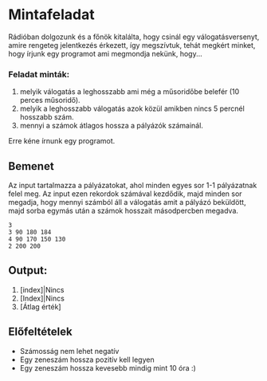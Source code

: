 <h1>Mintafeladat</h1>
Rádióban dolgozunk és a főnök kitalálta, hogy csinál egy válogatásversenyt, amire rengeteg jelentkezés érkezett, így megszívtuk, 
tehát megkért minket, hogy írjunk egy programot ami megmondja nekünk, hogy...

<h3>Feladat minták:</h3>

1.  melyik válogatás a leghosszabb ami még a műsoridőbe belefér (10 perces műsoridő).
2.  melyik a leghosszabb válogatás azok közül amikben nincs 5 percnél hosszabb szám.
3.  mennyi a számok átlagos hossza a pályázók számainál.

Erre kéne írnunk egy programot.

<h2>Bemenet</h2>

Az input tartalmazza a pályázatokat, ahol minden egyes sor 1-1 pályázatnak felel meg.
Az input ezen rekordok számával kezdődik, majd minden sor megadja, hogy mennyi számból áll a válogatás amit a pályázó beküldött, 
majd sorba egymás után a számok hosszait másodpercben megadva.

<pre><code>3 
3 90 180 184
4 90 170 150 130
2 200 200
</code></pre>

<h2>Output:</h2>

1.  [index]|Nincs
2.  [Index]|Nincs
3.  [Átlag érték]

<h2>Előfeltételek</h2>

  - Számosság nem lehet negatív
  - Egy zeneszám hossza pozitív kell legyen
  - Egy zeneszám hossza kevesebb mindig mint 10 óra :)
